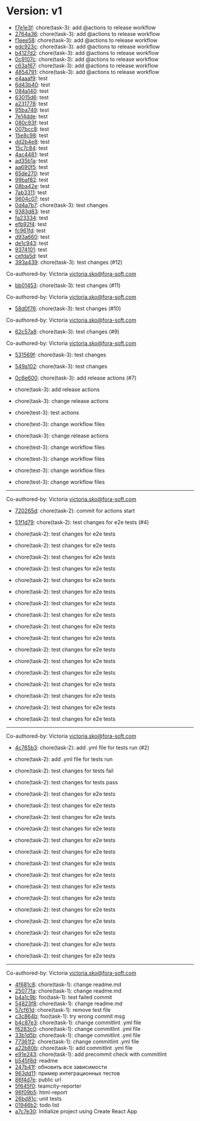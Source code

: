 # Version: v1

* [f7e1e3f](https://github.com/VictoriaSko/unit-demo-cra/commit/f7e1e3f99b6ffcc556bb420713943f855cc80bba): chore(task-3): add @actions to release workflow
* [2764a36](https://github.com/VictoriaSko/unit-demo-cra/commit/2764a36851070bee2e74ac2e184a8fb64507a1fb): chore(task-3): add @actions to release workflow
* [f1eee58](https://github.com/VictoriaSko/unit-demo-cra/commit/f1eee5886e51eadf09afc11248d4f5690223ccb7): chore(task-3): add @actions to release workflow
* [edc923c](https://github.com/VictoriaSko/unit-demo-cra/commit/edc923c17229ffd5e3c684b0775ca5cfa10f8f40): chore(task-3): add @actions to release workflow
* [b4127d2](https://github.com/VictoriaSko/unit-demo-cra/commit/b4127d2721e755b90e2eb87a82205313f3523629): chore(task-3): add @actions to release workflow
* [0c9107c](https://github.com/VictoriaSko/unit-demo-cra/commit/0c9107caa51b9406c7d307c48b4f774d37c4e79c): chore(task-3): add @actions to release workflow
* [c63a167](https://github.com/VictoriaSko/unit-demo-cra/commit/c63a167ceb38842dbf63da13e6b991803588e5c6): chore(task-3): add @actions to release workflow
* [4854791](https://github.com/VictoriaSko/unit-demo-cra/commit/485479167f41bc0d62d9be26680e0a13b236ca84): chore(task-3): add @actions to release workflow
* [e4aaaf9](https://github.com/VictoriaSko/unit-demo-cra/commit/e4aaaf9dd942bfceff8f52a17d0c80af3bf5e836): test
* [6d43b40](https://github.com/VictoriaSko/unit-demo-cra/commit/6d43b40c4ab1f338a782d05633654687edf75ab1): test
* [084a140](https://github.com/VictoriaSko/unit-demo-cra/commit/084a1403e8b0b070b41ebea6fb173b092076bdd0): test
* [63015d6](https://github.com/VictoriaSko/unit-demo-cra/commit/63015d6aedc66ad3aa8d3a5c3afe4ee673650d5a): test
* [a231778](https://github.com/VictoriaSko/unit-demo-cra/commit/a23177872cb1239d82d0f3d00dcb547904c84cc7): test
* [95ba749](https://github.com/VictoriaSko/unit-demo-cra/commit/95ba749c20ff9dff5c298fd926ed1a5a0d08bef4): test
* [7e14dde](https://github.com/VictoriaSko/unit-demo-cra/commit/7e14dde342a9a6a7896dbf7f3c2a08f5af8713d6): test
* [080c93f](https://github.com/VictoriaSko/unit-demo-cra/commit/080c93fa8a54c70baed118836ffa05ae40926a6a): test
* [007bcc8](https://github.com/VictoriaSko/unit-demo-cra/commit/007bcc87e20aa7c53d549a4de60514103f699a3a): test
* [15e8c98](https://github.com/VictoriaSko/unit-demo-cra/commit/15e8c98784eff574e60717c833c2473ef966d676): test
* [dd2b4e8](https://github.com/VictoriaSko/unit-demo-cra/commit/dd2b4e8bea8c552cc01563bd3db7d57005aaea95): test
* [15c7c84](https://github.com/VictoriaSko/unit-demo-cra/commit/15c7c84a7c4d4f4f91f94e1d2d00f25399d66978): test
* [4ac4481](https://github.com/VictoriaSko/unit-demo-cra/commit/4ac4481e035064db2b7b3f14c60ed8c53f72e969): test
* [ad35b1a](https://github.com/VictoriaSko/unit-demo-cra/commit/ad35b1a01100f7364610f713a943356b86f5a801): test
* [aa690f5](https://github.com/VictoriaSko/unit-demo-cra/commit/aa690f5f9453b99227d8f61a18b2278f56012f4c): test
* [65de270](https://github.com/VictoriaSko/unit-demo-cra/commit/65de270e2b08c35fa85140e56447033e2e1b75a0): test
* [99baf82](https://github.com/VictoriaSko/unit-demo-cra/commit/99baf82e976ffe369a2b970dc7a915af3b81195f): test
* [08ba42e](https://github.com/VictoriaSko/unit-demo-cra/commit/08ba42e7f3d7cb79be5bf7d864c11a843fd028f9): test
* [7ab3311](https://github.com/VictoriaSko/unit-demo-cra/commit/7ab33114ab8304fbfad234e120087f95251a7e86): test
* [9604c07](https://github.com/VictoriaSko/unit-demo-cra/commit/9604c079b724c64831e1da73a28c74b64f4a1645): test
* [0d4a7b7](https://github.com/VictoriaSko/unit-demo-cra/commit/0d4a7b782e908822495b78ee871b4a3ed0436516): chore(task-3): test changes
* [9383d83](https://github.com/VictoriaSko/unit-demo-cra/commit/9383d836912e56b07b421d08e3b1651d7b42988f): test
* [fa23334](https://github.com/VictoriaSko/unit-demo-cra/commit/fa23334fc33fab8900e1d670f12ce6fb6968c0c8): test
* [efb92f4](https://github.com/VictoriaSko/unit-demo-cra/commit/efb92f4d3052d08bb09a956c993274ecd521429f): test
* [fc961fd](https://github.com/VictoriaSko/unit-demo-cra/commit/fc961fdc6eb15837a8c7bde3cd20d27ec63a0e55): test
* [d93a660](https://github.com/VictoriaSko/unit-demo-cra/commit/d93a6601b72b15910853b4133921cf7b9646c72f): test
* [de1c943](https://github.com/VictoriaSko/unit-demo-cra/commit/de1c94348dd7d0c3c66cf9c50009adcf216899c1): test
* [9374101](https://github.com/VictoriaSko/unit-demo-cra/commit/9374101043bda644be0a61729aae52bbc068cd9e): test
* [cefda5d](https://github.com/VictoriaSko/unit-demo-cra/commit/cefda5d1089252c86a3a9c21d024df41673657ab): test
* [393a439](https://github.com/VictoriaSko/unit-demo-cra/commit/393a439e98afe5ab6d779d450986638fb9878e90): chore(task-3): test changes (#12)

Co-authored-by: Victoria <victoria.sko@fora-soft.com>
* [bb01453](https://github.com/VictoriaSko/unit-demo-cra/commit/bb01453d39dff7018724bcd740559d2d349a4a72): chore(task-3): test changes (#11)

Co-authored-by: Victoria <victoria.sko@fora-soft.com>
* [58d0f76](https://github.com/VictoriaSko/unit-demo-cra/commit/58d0f76ef667b21762c575a39fd79d844949923f): chore(task-3): test changes (#10)

Co-authored-by: Victoria <victoria.sko@fora-soft.com>
* [62c57a8](https://github.com/VictoriaSko/unit-demo-cra/commit/62c57a851eda28a9eaf367ce416bf3f4d75d7f51): chore(task-3): test changes (#9)

Co-authored-by: Victoria <victoria.sko@fora-soft.com>
* [531569f](https://github.com/VictoriaSko/unit-demo-cra/commit/531569faee2215df829d6c22fc148cee5b665785): chore(task-3): test changes
* [549a102](https://github.com/VictoriaSko/unit-demo-cra/commit/549a102617577cde0797e4370c73cf13f9062af4): chore(task-3): test changes
* [0c6e600](https://github.com/VictoriaSko/unit-demo-cra/commit/0c6e600a60389e4aaed4fc923ea51a76cfd4b5a6): chore(task-3): add release actions (#7)

* chore(task-3): add release actions

* chore(task-3): change release actions

* chore(test-3): test actions

* chore(test-3): change workflow files

* chore(task-3): change release actions

* chore(test-3): change workflow files

* chore(test-3): change workflow files

* chore(test-3): change workflow files

* chore(test-3): change workflow files

---------

Co-authored-by: Victoria <victoria.sko@fora-soft.com>
* [720265d](https://github.com/VictoriaSko/unit-demo-cra/commit/720265d378b3fcf87525650390dbd2d18ebc6e7d): chore(task-2): commit for actions start
* [51f1d79](https://github.com/VictoriaSko/unit-demo-cra/commit/51f1d7923d9ba03d68ed6ee767ad69f784cffaac): chore(task-2): test changes for e2e tests (#4)

* chore(task-2): test changes for e2e tests

* chore(task-2): test changes for e2e tests

* chore(task-2): test changes for e2e tests

* chore(task-2): test changes for e2e tests

* chore(task-2): test changes for e2e tests

* chore(task-2): test changes for e2e tests

* chore(task-2): test changes for e2e tests

* chore(task-2): test changes for e2e tests

* chore(task-2): test changes for e2e tests

* chore(task-2): test changes for e2e tests

* chore(task-2): test changes for e2e tests

* chore(task-2): test changes for e2e tests

* chore(task-2): test changes for e2e tests

* chore(task-2): test changes for e2e tests

* chore(task-2): test changes for e2e tests

* chore(task-2): test changes for e2e tests

* chore(task-2): test changes for e2e tests

---------

Co-authored-by: Victoria <victoria.sko@fora-soft.com>
* [4c765b3](https://github.com/VictoriaSko/unit-demo-cra/commit/4c765b30e235f1112f30ac015cd7eeea899fcb41): chore(task-2): add .yml file for tests run (#2)

* chore(task-2): add .yml file for tests run

* chore(task-2): test changes for tests fail

* chore(task-2): test changes for tests pass

* chore(task-2): test changes for e2e tests

* chore(task-2): test changes for e2e tests

* chore(task-2): test changes for e2e tests

* chore(task-2): test changes for e2e tests

* chore(task-2): test changes for e2e tests

* chore(task-2): test changes for e2e tests

* chore(task-2): test changes for e2e tests

* chore(task-2): test changes for e2e tests

* chore(task-2): test changes for e2e tests

* chore(task-2): test changes for e2e tests

* chore(task-2): test changes for e2e tests

* chore(task-2): test changes for e2e tests

* chore(task-2): test changes for e2e tests

* chore(task-2): test changes for e2e tests

* chore(task-2): test changes for e2e tests

---------

Co-authored-by: Victoria <victoria.sko@fora-soft.com>
* [4f681c8](https://github.com/VictoriaSko/unit-demo-cra/commit/4f681c810ebd9b90c81c85a99c8fe5235b3c08b0): chore(task-1): change readme.md
* [25077fa](https://github.com/VictoriaSko/unit-demo-cra/commit/25077fa54bed151f7227895826616101b7f11b33): chore(task-1): change readme.md
* [b4a1c9b](https://github.com/VictoriaSko/unit-demo-cra/commit/b4a1c9b572c5349682ec89c21f3a3eb39816380e): foo(task-1): test failed commit
* [54823f8](https://github.com/VictoriaSko/unit-demo-cra/commit/54823f8d8d41680801d78f8b52d37b510ad112d3): chore(task-1): change readme.md
* [57cf61d](https://github.com/VictoriaSko/unit-demo-cra/commit/57cf61de1a2c51614405cffed4bc0b3197545381): chore(task-1): remove test file
* [c3c864b](https://github.com/VictoriaSko/unit-demo-cra/commit/c3c864ba703aa6fbda4125c3a9aa707d20a78b51): foo(task-1): try wrong commit msg
* [b4c87e3](https://github.com/VictoriaSko/unit-demo-cra/commit/b4c87e35e537e784cad9db885d6b9973a9055c0f): chore(task-1): change commitlint .yml file
* [f6283c0](https://github.com/VictoriaSko/unit-demo-cra/commit/f6283c0e4f377c46a9ea127b8730fb7404f06491): chore(task-1): change commitlint .yml file
* [33b1d5b](https://github.com/VictoriaSko/unit-demo-cra/commit/33b1d5b27a089c74bf00763e60f9351f028744d2): chore(task-1): change commitlint .yml file
* [77361f2](https://github.com/VictoriaSko/unit-demo-cra/commit/77361f222cda1841994d5c39792e292d9dfe6530): chore(task-1): change commitlint .yml file
* [a22b80b](https://github.com/VictoriaSko/unit-demo-cra/commit/a22b80b4c69b0738a550ff049a5ec02d1edc59ea): chore(task-1): add commitlint .yml file
* [e91e243](https://github.com/VictoriaSko/unit-demo-cra/commit/e91e2430e5d28532027c52dc7b09593716ebc84e): chore(task-1): add precommit check with commitlint
* [b545f8d](https://github.com/VictoriaSko/unit-demo-cra/commit/b545f8d4be5c57c58cd3c06878ab6c8f964c3e2e): readme
* [247b41f](https://github.com/VictoriaSko/unit-demo-cra/commit/247b41f5e5211e835f4b637014e39da215a75932): обновить все зависимости
* [963dd11](https://github.com/VictoriaSko/unit-demo-cra/commit/963dd11e8d8c9eca130beeb964a22d86d79cb84e): пример интеграционных тестов
* [86f4d7e](https://github.com/VictoriaSko/unit-demo-cra/commit/86f4d7ef21d59b91e861a99367a4b743443294cd): public url
* [5f645f0](https://github.com/VictoriaSko/unit-demo-cra/commit/5f645f0bc7da404bab32c51f7e9b08b3de7583ec): teamcity-reporter
* [96f09b5](https://github.com/VictoriaSko/unit-demo-cra/commit/96f09b55db9d843fb6921b6c40c06c71f536ab3c): html-report
* [26bd81c](https://github.com/VictoriaSko/unit-demo-cra/commit/26bd81c74c1b5e5337c11bc3ffa1c648986d6d52): unit tests
* [01946b2](https://github.com/VictoriaSko/unit-demo-cra/commit/01946b22e80f1cab45617439bfe88df814408ce5): todo list
* [a7c7e30](https://github.com/VictoriaSko/unit-demo-cra/commit/a7c7e300ff72c042eb22a3b9bf4637bffd2a6415): Initialize project using Create React App
